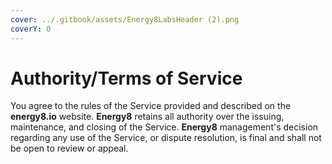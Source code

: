 ```yaml
---
cover: ../.gitbook/assets/Energy8LabsHeader (2).png
coverY: 0
---
```


# Authority/Terms of Service

You agree to the rules of the Service provided and described on the **energy8.io** website. **Energy8** retains all authority over the issuing, maintenance, and closing of the Service. **Energy8** management's decision regarding any use of the Service, or dispute resolution, is final and shall not be open to review or appeal.
